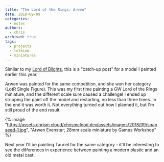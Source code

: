 ```yaml
---
title: "The Lord of the Rings: Arwen"
date: 2018-09-09
categories:
  - notes
authors:
  - chris
archived: true
tags:
  - projects
  - tolkien
  - miniatures
---
```


Similar to my [Lord of Blights](/blog/age-of-sigmar-lord-of-blights/), this is a "catch-up post" for a model I painted earlier this year.

Arwen was painted for the same competition, and she won her category (LotR Single Figure). This was my first time painting a GW Lord of the Rings miniature, and the different scale sure caused a challenge! I ended up stripping the paint off the model and restarting, no less than three times. In the end it was worth it. Not everything turned out how I planned it, but I'm still proud of the end result.

{% image "https://assets.chrism.cloud/chrismcleod.dev/assets/images/2018/09/snapseed-1.jpg", "Arwen Evenstar; 28mm scale miniature by Games Workshop" %}

Next year I'll be painting Tauriel for the same category - it'll be interesting to see the differences in experience between painting a modern plastic and an old metal cast.
